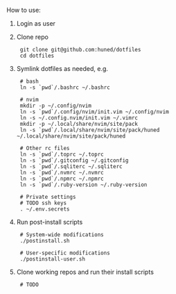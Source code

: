 How to use:

1. Login as user

2. Clone repo

        git clone git@github.com:huned/dotfiles
        cd dotfiles

3. Symlink dotfiles as needed, e.g.

        # bash
        ln -s `pwd`/.bashrc ~/.bashrc

        # nvim
        mkdir -p ~/.config/nvim
        ln -s `pwd`/.config/nvim/init.vim ~/.config/nvim
        ln -s ~/.config.nvim/init.vim ~/.vimrc
        mkdir -p ~/.local/share/nvim/site/pack
        ln -s `pwd`/.local/share/nvim/site/pack/huned ~/.local/share/nvim/site/pack/huned

        # Other rc files
        ln -s `pwd`/.toprc ~/.toprc
        ln -s `pwd`/.gitconfig ~/.gitconfig
        ln -s `pwd`/.sqliterc ~/.sqliterc
        ln -s `pwd`/.nvmrc ~/.nvmrc
        ln -s `pwd`/.npmrc ~/.npmrc
        ln -s `pwd`/.ruby-version ~/.ruby-version

        # Private settings
        # TODO ssh keys
        . ~/.env.secrets

4. Run post-install scripts

        # System-wide modifications
        ./postinstall.sh

        # User-specific modifications
        ./postinstall-user.sh

5. Clone working repos and run their install scripts

        # TODO
